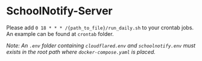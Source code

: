 # SchoolNotify-Server

Please add `0 18 * * * /{path_to_file}/run_daily.sh` to your crontab jobs.
An example can be found at `crontab` folder.

*Note: An `.env` folder containing `cloudflared.env` and `schoolnotify.env` must exists in the root path where `docker-compose.yaml` is placed.*
